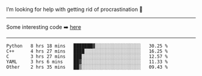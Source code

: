 I’m looking for help with getting rid of procrastination 🤔

-----

Some interesting code :arrow_right: [here](https://github.com/zhen8838/playground)

-----

<!--START_SECTION:waka-->
```text
Python   8 hrs 18 mins   ███████▓░░░░░░░░░░░░░░░░░   30.25 % 
C++      4 hrs 27 mins   ████░░░░░░░░░░░░░░░░░░░░░   16.25 % 
C        3 hrs 27 mins   ███░░░░░░░░░░░░░░░░░░░░░░   12.57 % 
YAML     3 hrs 6 mins    ██▓░░░░░░░░░░░░░░░░░░░░░░   11.33 % 
Other    2 hrs 35 mins   ██▒░░░░░░░░░░░░░░░░░░░░░░   09.43 % 
```
<!--END_SECTION:waka-->

<!--
**zhen8838/zhen8838** is a ✨ _special_ ✨ repository because its `README.md` (this file) appears on your GitHub profile.

Here are some ideas to get you started:

- 🔭 I’m currently working on ...
- 🌱 I’m currently learning ...
- 👯 I’m looking to collaborate on ...
 ...
- 💬 Ask me about ...
- 📫 How to reach me: ...
- 😄 Pronouns: ...
- ⚡ Fun fact: ...
-->
